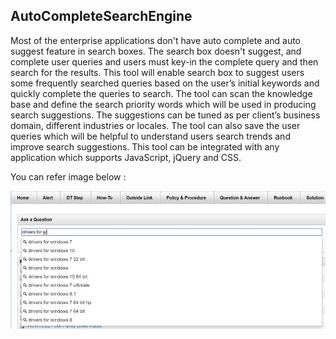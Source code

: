 ## AutoCompleteSearchEngine

Most of the enterprise applications don't have auto complete and auto suggest feature in search boxes. The search box doesn't suggest, and complete user queries and users must key-in the complete query and then search for the results. This tool will enable search box to suggest users some frequently searched queries based on the user’s initial keywords and quickly complete the queries to search. The tool can scan the knowledge base and define the search priority words which will be used in producing  search suggestions. The suggestions can be tuned as per client’s business domain, different industries or locales. The tool can also save the user queries which will be helpful to understand users search trends and improve search suggestions. This tool can be integrated with any application which supports JavaScript, jQuery and CSS.

You can refer image below :

![alt text](https://github.com/sanjaygodiya/AutoCompleteSearchEngine/blob/master/auto_complete_1.JPG)
